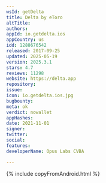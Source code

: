 ```yaml
---
wsId: getDelta
title: Delta by eToro
altTitle: 
authors: 
appId: io.getdelta.ios
appCountry: us
idd: 1288676542
released: 2017-09-25
updated: 2025-05-19
version: 2025.3.1
stars: 4.7
reviews: 11298
website: https://delta.app
repository: 
issue: 
icon: io.getdelta.ios.jpg
bugbounty: 
meta: ok
verdict: nowallet
appHashes: 
date: 2021-11-01
signer: 
twitter: 
social: 
features: 
developerName: Opus Labs CVBA

---
```


{% include copyFromAndroid.html %}
